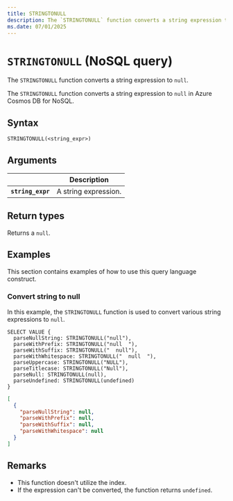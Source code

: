 ```yaml
---
title: STRINGTONULL
description: The `STRINGTONULL` function converts a string expression to `null`.
ms.date: 07/01/2025
---
```


# `STRINGTONULL` (NoSQL query)

The `STRINGTONULL` function converts a string expression to `null`.

The `STRINGTONULL` function converts a string expression to `null` in Azure Cosmos DB for NoSQL.

## Syntax

```nosql
STRINGTONULL(<string_expr>)
```

## Arguments

| | Description |
| --- | --- |
| **`string_expr`** | A string expression. |

## Return types

Returns a `null`.

## Examples

This section contains examples of how to use this query language construct.

### Convert string to null

In this example, the `STRINGTONULL` function is used to convert various string expressions to `null`.

```nosql
SELECT VALUE {
  parseNullString: STRINGTONULL("null"),
  parseWithPrefix: STRINGTONULL("null  "),
  parseWithSuffix: STRINGTONULL("  null"),
  parseWithWhitespace: STRINGTONULL("  null  "),
  parseUppercase: STRINGTONULL("NULL"),
  parseTitlecase: STRINGTONULL("Null"),
  parseNull: STRINGTONULL(null),
  parseUndefined: STRINGTONULL(undefined)
}
```

```json
[
  {
    "parseNullString": null,
    "parseWithPrefix": null,
    "parseWithSuffix": null,
    "parseWithWhitespace": null
  }
]
```

## Remarks

- This function doesn't utilize the index.
- If the expression can't be converted, the function returns `undefined`.

